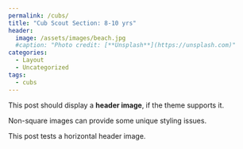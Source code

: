 ```yaml
---
permalink: /cubs/
title: "Cub Scout Section: 8-10 yrs"
header:
  image: /assets/images/beach.jpg
  #caption: "Photo credit: [**Unsplash**](https://unsplash.com)"
categories:
  - Layout
  - Uncategorized
tags:
  - cubs
---
```


This post should display a **header image**, if the theme supports it.

Non-square images can provide some unique styling issues.

This post tests a horizontal header image.